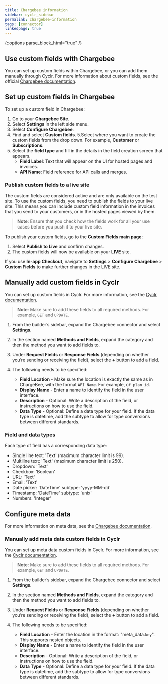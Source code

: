 ```yaml
---
title: Chargebee information
sidebar: cyclr_sidebar
permalink: chargebee-information
tags: [connector]
linkedpage: true
---
```

{::options parse_block_html="true" /}
<section class="card">

## Use custom fields with Chargebee

You can set up custom fields within Chargebee, or you can add them manually through Cyclr. For more information about custom fields, see the  official [Chargebee documentation](https://www.chargebee.com/docs/2.0/custom_fields.html).

</section>
<section class="card">

## Set up custom fields in Chargebee

To set up a custom field in Chargebee:

1. Go to your **Chargebee Site**.
2. Select **Settings** in the left side menu.
3. Select **Configure Chargebee**.
4. Find and select **Custom fields**.
5.Select where you want to create the custom fields from the drop down. For example, **Customer** or **Subscriptions**.
6. Select the **field type** and fill in the details in the field creation screen that appears.
   * **Field Label**: Text that will appear on the UI for hosted pages and invoices.
   * **API Name**: Field reference for API calls and merges.

### Publish custom fields to a live site

The custom fields are considered active and are only available on the test site. To use the custom fields, you need to publish the fields to your live site. This means you can include custom field information in the invoices that you send to your customers, or in the hosted pages viewed by them. 

>**Note**: Ensure that you check how the fields work for all your use cases before you push it to your live site.

To publish your custom fields, go to the **Custom Fields main page**:

1. Select **Publish to Live** and confirm changes.
2. The custom fields will now be available on your **LIVE** site.

If you use **In-app Checkout**, navigate to **Settings** > **Configure Chargebee** > **Custom Fields** to make further changes in the LIVE site.

</section>
<section class="card">

## Manually add custom fields in Cyclr

You can set up custom fields in Cyclr. For more information, see the [Cyclr documentation](https://docs.cyclr.com/adding-custom-fields#example-field-locations).

> **Note**: Make sure to add these fields to all required methods. For example, `GET` and `UPDATE`.

1. From the builder’s sidebar, expand the Chargebee connector and select **Settings**.
2. In the section named **Methods and Fields**, expand the category and then the method you want to add fields to.
3. Under **Request Fields** or **Response Fields** (depending on whether you’re sending or receiving the field), select the **+** button to add a field.
4. The following needs to be specified:

   - **Field Location** - Make sure the location is exactly the same as in ChargeBee, with the format `API_Name`. For example, c`f_plan_id`.
   - **Display Name** - Enter a name to identify the field in the user interface.
   - **Description** - Optional: Write a description of the field, or instructions on how to use the field.
   - **Data Type** - Optional: Define a data type for your field. If the data type is datetime,  add the subtype to allow for type conversions between different standards.

### Field and data types

Each type of field has a corresponding data type:

- Single line text: 'Text' (maximum character limit is 99).
- Multiline text: 'Text' (maximum character limit is 250).
- Dropdown: 'Text'
- Checkbox: 'Boolean'
- URL: 'Text'
- Email: 'Text'
- Date picker: 'DateTime' subtype: 'yyyy-MM-dd'
- Timestamp: 'DateTime' subtype: 'unix'
- Numbers: 'Integer'


</section>
<section class="card">

## Configure meta data

For more information on meta data, see the  [Chargebee documentation](https://www.chargebee.com/docs/2.0/metadata.html).

### Manually add meta data custom fields in Cyclr

You can set up meta data custom fields in Cyclr. For more information, see the [Cyclr documentation](https://docs.cyclr.com/adding-custom-fields#example-field-locations).

> **Note**: Make sure to add these fields to all required methods. For example, `GET` and `UPDATE`.

1. From the builder’s sidebar, expand the Chargebee connector and select **Settings**.
2. In the section named **Methods and Fields**, expand the category and then the method you want to add fields to.
3. Under **Request Fields** or **Response Fields** (depending on whether you’re sending or receiving the field), select the **+** button to add a field.
4. The following needs to be specified:

   - **Field Location** - Enter the location in the format: "meta_data.`key`". This supports nested objects.
   - **Display Name** - Enter a name to identify the field in the user interface.
   - **Description** - Optional: Write a description of the field, or instructions on how to use the field.
   - **Data Type** - Optional: Define a data type for your field. If the data type is datetime,  add the subtype to allow for type conversions between different standards.

</section>
